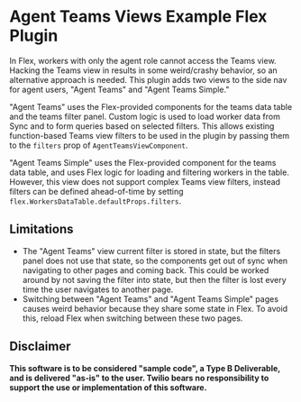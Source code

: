 # Agent Teams Views Example Flex Plugin

In Flex, workers with only the agent role cannot access the Teams view. Hacking the Teams view in results in some weird/crashy behavior, so an alternative approach is needed. This plugin adds two views to the side nav for agent users, "Agent Teams" and "Agent Teams Simple."

"Agent Teams" uses the Flex-provided components for the teams data table and the teams filter panel. Custom logic is used to load worker data from Sync and to form queries based on selected filters. This allows existing function-based Teams view filters to be used in the plugin by passing them to the `filters` prop of `AgentTeamsViewComponent`.

"Agent Teams Simple" uses the Flex-provided component for the teams data table, and uses Flex logic for loading and filtering workers in the table. However, this view does not support complex Teams view filters, instead filters can be defined ahead-of-time by setting `flex.WorkersDataTable.defaultProps.filters`.

## Limitations

- The "Agent Teams" view current filter is stored in state, but the filters panel does not use that state, so the components get out of sync when navigating to other pages and coming back. This could be worked around by not saving the filter into state, but then the filter is lost every time the user navigates to another page.
- Switching between "Agent Teams" and "Agent Teams Simple" pages causes weird behavior because they share some state in Flex. To avoid this, reload Flex when switching between these two pages.

## Disclaimer

**This software is to be considered "sample code", a Type B Deliverable, and is delivered "as-is" to the user. Twilio bears no responsibility to support the use or implementation of this software.**
